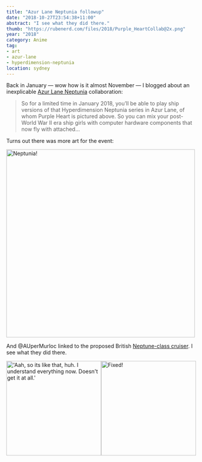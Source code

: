 ```yaml
---
title: "Azur Lane Neptunia followup"
date: "2018-10-27T23:54:38+11:00"
abstract: "I see what they did there."
thumb: "https://rubenerd.com/files/2018/Purple_HeartCollab@2x.png"
year: "2018"
category: Anime
tag:
- art
- azur-lane
- hyperdimension-neptunia
location: sydney
---
```

Back in January — wow how is it almost November — I blogged about an inexplicable [Azur Lane Neptunia] collaboration:

> So for a limited time in January 2018, you’ll be able to play ship versions of that Hyperdimension Neptunia series in Azur Lane, of whom Purple Heart is pictured above. So you can mix your post-World War II era ship girls with computer hardware components that now fly with attached…

Turns out there was more art for the event:

<p><img src="https://rubenerd.com/files/2018/Purple_HeartCollab@2x.png" alt="Neptunia!" style="width:497px" /></p>

And @AUperMurloc linked to the proposed British [Neptune-class cruiser]. I see what they did there.

<img src="https://rubenerd.com/files/2018/ptequote.png" alt="'Aah, so its like that, huh. I understand everything now. Doesn't get it at all.'" style="width:250px;" /><img src="https://rubenerd.com/files/2018/ptequote-fixed.png" alt="Fixed!" style="width:250px;" /></p>

[Azur Lane Neptunia]: https://rubenerd.com/azur-lane-neptunia/
[Neptune-class cruiser]: https://en.wikipedia.org/wiki/Neptune-class_cruiser

